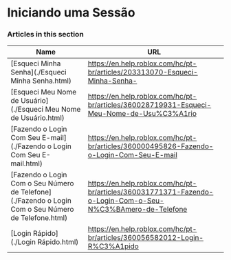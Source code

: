 # Iniciando uma Sessão  
### Articles in this section
Name|URL
-|-
[Esqueci Minha Senha](./Esqueci Minha Senha.html) |https://en.help.roblox.com/hc/pt-br/articles/203313070-Esqueci-Minha-Senha-
[Esqueci Meu Nome de Usuário](./Esqueci Meu Nome de Usuário.html) |https://en.help.roblox.com/hc/pt-br/articles/360028719931-Esqueci-Meu-Nome-de-Usu%C3%A1rio
[Fazendo o Login Com Seu E-mail](./Fazendo o Login Com Seu E-mail.html) |https://en.help.roblox.com/hc/pt-br/articles/360000495826-Fazendo-o-Login-Com-Seu-E-mail
[Fazendo o Login Com o Seu Número de Telefone](./Fazendo o Login Com o Seu Número de Telefone.html) |https://en.help.roblox.com/hc/pt-br/articles/360031771371-Fazendo-o-Login-Com-o-Seu-N%C3%BAmero-de-Telefone
[Login Rápido](./Login Rápido.html) |https://en.help.roblox.com/hc/pt-br/articles/360056582012-Login-R%C3%A1pido